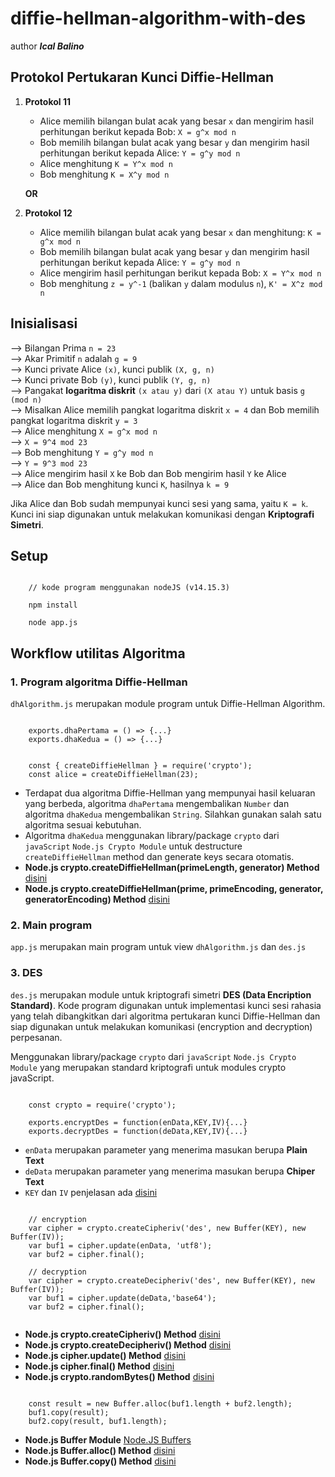 # diffie-hellman-algorithm-with-des


author **_Ical Balino_**


## Protokol Pertukaran Kunci Diffie-Hellman
1. **Protokol 11**
    - Alice memilih bilangan bulat acak yang besar `x` dan mengirim hasil perhitungan berikut kepada Bob: `X = g^x mod n`
    - Bob memilih bilangan bulat acak yang besar `y` dan mengirim hasil perhitungan berikut kepada Alice: `Y = g^y mod n`
    - Alice menghitung `K = Y^x mod n`
    - Bob menghitung `K = X^y mod n`

    **OR**

2. **Protokol 12**
    - Alice memilih bilangan bulat acak yang besar `x` dan menghitung: `K = g^x mod n`
    - Bob memilih bilangan bulat acak yang besar `y` dan mengirim hasil perhitungan berikut kepada Alice: `Y = g^y mod n`
    - Alice mengirim hasil perhitungan berikut kepada Bob: `X = Y^x mod n`
    - Bob menghitung `z = y^-1` (balikan `y` dalam modulus `n`), `K' = X^z mod n`


## Inisialisasi
--> Bilangan Prima `n = 23` <br>
--> Akar Primitif `n` adalah `g = 9` <br>
--> Kunci private Alice `(x)`, kunci publik `(X, g, n)` <br>
--> Kunci private Bob `(y)`, kunci publik `(Y, g, n)` <br>
--> Pangakat **logaritma diskrit** `(x atau y)` dari `(X atau Y)` untuk basis `g (mod n)` <br>
--> Misalkan Alice memilih pangkat logaritma diskrit `x = 4` dan Bob memilih pangkat logaritma diskrit `y = 3` <br>
--> Alice menghitung `X = g^x mod n` <br>
--> `X = 9^4 mod 23` <br>
--> Bob menghitung `Y = g^y mod n` <br>
--> `Y = 9^3 mod 23` <br>
--> Alice mengirim hasil `X` ke Bob dan Bob mengirim hasil `Y` ke Alice <br>
--> Alice dan Bob menghitung kunci `K`, hasilnya `k = 9`

Jika Alice dan Bob sudah mempunyai kunci sesi yang sama, yaitu `K = k`. Kunci ini siap digunakan untuk melakukan komunikasi dengan **Kriptografi Simetri**.


## Setup
```

    // kode program menggunakan nodeJS (v14.15.3)

    npm install

    node app.js

```


## Workflow utilitas Algoritma
### 1. Program algoritma Diffie-Hellman
`dhAlgorithm.js` merupakan module program untuk Diffie-Hellman Algorithm.

```

    exports.dhaPertama = () => {...}
    exports.dhaKedua = () => {...}

```

```

    const { createDiffieHellman } = require('crypto');
    const alice = createDiffieHellman(23);

```

- Terdapat dua algoritma Diffie-Hellman yang mempunyai hasil keluaran yang berbeda, algoritma `dhaPertama` mengembalikan `Number` dan algoritma `dhaKedua` mengembalikan `String`. Silahkan gunakan salah satu algoritma sesuai kebutuhan.
- Algoritma `dhaKedua` menggunakan library/package `crypto` dari `javaScript` `Node.js Crypto Module` untuk destructure `createDiffieHellman` method dan generate keys secara otomatis.
- **Node.js crypto.createDiffieHellman(primeLength, generator) Method** [disini](https://www.geeksforgeeks.org/node-js-crypto-creatediffiehellmanprimelength-generator-method/)
- **Node.js crypto.createDiffieHellman(prime, primeEncoding, generator, generatorEncoding) Method** [disini](https://www.geeksforgeeks.org/node-js-crypto-creatediffiehellmanprime-primeencoding-generator-generatorencoding-method/)


### 2. Main program
`app.js` merupakan main program untuk view `dhAlgorithm.js` dan `des.js`


### 3. DES
`des.js` merupakan module untuk kriptografi simetri **DES (Data Encription Standard)**. Kode program digunakan untuk implementasi kunci sesi rahasia yang telah dibangkitkan dari algoritma pertukaran kunci Diffie-Hellman dan siap digunakan untuk melakukan komunikasi (encryption and decryption) perpesanan.

Menggunakan library/package `crypto` dari `javaScript` `Node.js Crypto Module` yang merupakan standard kriptografi untuk modules crypto javaScript.

```

    const crypto = require('crypto');

    exports.encryptDes = function(enData,KEY,IV){...}
    exports.decryptDes = function(deData,KEY,IV){...}

```

- `enData` merupakan parameter yang menerima masukan berupa **Plain Text**
- `deData` merupakan parameter yang menerima masukan berupa **Chiper Text**
- `KEY` dan `IV` penjelasan ada [disini](https://www.geeksforgeeks.org/node-js-crypto-createcipheriv-method/)

```

    // encryption
    var cipher = crypto.createCipheriv('des', new Buffer(KEY), new Buffer(IV));
    var buf1 = cipher.update(enData, 'utf8');    
    var buf2 = cipher.final();

    // decryption
    var cipher = crypto.createDecipheriv('des', new Buffer(KEY), new Buffer(IV));
    var buf1 = cipher.update(deData,'base64');
    var buf2 = cipher.final();


```

- **Node.js crypto.createCipheriv() Method** [disini](https://www.geeksforgeeks.org/node-js-crypto-createcipheriv-method/)
- **Node.js crypto.createDecipheriv() Method** [disini](https://www.geeksforgeeks.org/node-js-crypto-createdecipheriv-method/)
- **Node.js cipher.update() Method** [disini](https://www.geeksforgeeks.org/node-js-cipher-update-method/) 
- **Node.js cipher.final() Method** [disini](https://www.geeksforgeeks.org/node-js-cipher-final-method/)
- **Node.js crypto.randomBytes() Method** [disini](https://www.geeksforgeeks.org/node-js-crypto-randombytes-method/)

```

    const result = new Buffer.alloc(buf1.length + buf2.length);
    buf1.copy(result);
    buf2.copy(result, buf1.length);

```

- **Node.js Buffer Module** [Node.JS Buffers](https://www.geeksforgeeks.org/node-js-buffers/)
- **Node.js Buffer.alloc() Method** [disini](https://www.geeksforgeeks.org/node-js-buffer-alloc-method/)
- **Node.js Buffer.copy() Method** [disini](https://www.geeksforgeeks.org/node-js-buffer-copy-method/)
